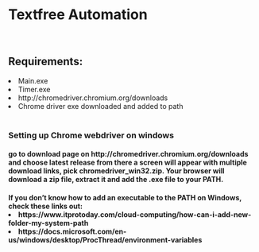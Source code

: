 <h1> Textfree Automation </h1>
    <br>
<h2>Requirements:</h2>
<li>Main.exe</li>
<li>Timer.exe</li>
<li>http://chromedriver.chromium.org/downloads</li>
<li>Chrome driver exe downloaded and added to path</li>
    <br>
<h3>Setting up Chrome webdriver on windows</h3>
<h4>go to download page on http://chromedriver.chromium.org/downloads and choose latest release from there a screen will appear with multiple download links, pick chromedriver_win32.zip. Your browser will download a zip file, extract it and add the .exe file to your PATH.</h4>
<h4>
If you don’t know how to add an executable to the PATH on Windows, check these links out:
<li>
https://www.itprotoday.com/cloud-computing/how-can-i-add-new-folder-my-system-path
</li>
<li>
https://docs.microsoft.com/en-us/windows/desktop/ProcThread/environment-variables
</li>
</h4>
